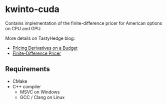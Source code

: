 # kwinto-cuda

Contains implementation of the finite-difference pricer for American options on CPU and GPU.

More details on TastyHedge blog:

- [Pricing Derivatives on a
  Budget](https://tastycode.dev/blog/pricing-derivatives-on-a-budget)
- [Finite-Difference Pricer](https://tastyhedge.com/blog/finite-difference-americans)

## Requirements

- CMake
- C++ compiler
  - MSVC on Windows
  - GCC / Clang on Linux
